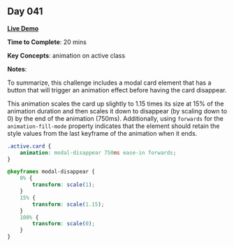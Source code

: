 ## Day 041

**<a href="https://css100.aniqa.dev#day-041">Live Demo</a>**

**Time to Complete**: 20 mins

**Key Concepts**: animation on active class

**Notes**:

To summarize, this challenge includes a modal card element that has a button that will trigger an animation effect before having the card disappear.

This animation scales the card up slightly to 1.15 times its size at 15% of the animation duration and then scales it down to disappear (by scaling down to 0) by the end of the animation (750ms). Additionally, using `forwards` for the `animation-fill-mode` property indicates that the element should retain the style values from the last keyframe of the animation when it ends.

```css
.active.card {
	animation: modal-disappear 750ms ease-in forwards;
}

@keyframes modal-disappear {
	0% {
		transform: scale(1);
	}
	15% {
		transform: scale(1.15);
	}
	100% {
		transform: scale(0);
	}
}
```
